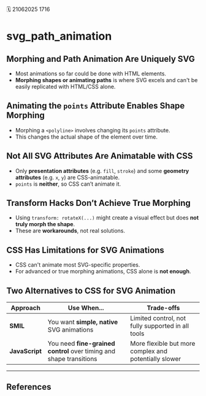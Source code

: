 🗓️ 21062025 1716

# svg_path_animation
## Morphing and Path Animation Are Uniquely SVG
- Most animations so far could be done with HTML elements.
- **Morphing shapes or animating paths** is where SVG excels and can't be easily replicated with HTML/CSS alone.

## Animating the `points` Attribute Enables Shape Morphing
- Morphing a `<polyline>` involves changing its `points` attribute.
- This changes the actual shape of the element over time.

## Not All SVG Attributes Are Animatable with CSS
- Only **presentation attributes** (e.g. `fill`, `stroke`) and some **geometry attributes** (e.g. `x`, `y`) are CSS-animatable.
- `points` is **neither**, so CSS can’t animate it.

## Transform Hacks Don’t Achieve True Morphing
- Using `transform: rotateX(...)` might create a visual effect but does **not truly morph the shape**.
- These are **workarounds**, not real solutions.

## CSS Has Limitations for SVG Animations
- CSS can't animate most SVG-specific properties.
- For advanced or true morphing animations, CSS alone is **not enough**.

## Two Alternatives to CSS for SVG Animation

| Approach       | Use When...                                                         | Trade-offs                                            |
| -------------- | ------------------------------------------------------------------- | ----------------------------------------------------- |
| **SMIL**       | You want **simple, native** SVG animations                          | Limited control, not fully supported in all tools     |
| **JavaScript** | You need **fine-grained control** over timing and shape transitions | More flexible but more complex and potentially slower |

---
## References
